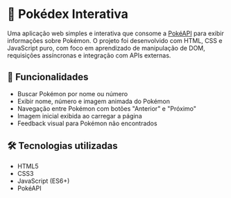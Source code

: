 # 🧠 Pokédex Interativa

Uma aplicação web simples e interativa que consome a [PokéAPI](https://pokeapi.co/) para exibir informações sobre Pokémon.
O projeto foi desenvolvido com HTML, CSS e JavaScript puro, com foco em aprendizado de manipulação de DOM, requisições assíncronas e integração com APIs externas.

## 🚀 Funcionalidades

- Buscar Pokémon por nome ou número
- Exibir nome, número e imagem animada do Pokémon
- Navegação entre Pokémon com botões "Anterior" e "Próximo"
- Imagem inicial exibida ao carregar a página
- Feedback visual para Pokémon não encontrados

## 🛠️ Tecnologias utilizadas

- HTML5
- CSS3
- JavaScript (ES6+)
- PokéAPI




